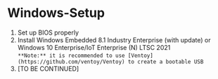 # Windows-Setup

1. Set up BIOS properly
2. Install Windows Embedded 8.1 Industry Enterprise (with update) or Windows 10 Enterprise/IoT Enterprise (N) LTSC 2021  
`**Note:** it is recommended to use [Ventoy](https://github.com/ventoy/Ventoy) to create a bootable USB`
3. [TO BE CONTINUED]
